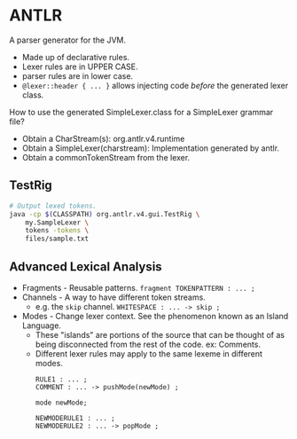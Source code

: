 # ANTLR

A parser generator for the JVM.

+ Made up of declarative rules.
+ Lexer rules are in UPPER CASE.
+ parser rules are in lower case.
+ `@lexer::header { ... }` allows injecting code _before_ the generated lexer
  class.

How to use the generated SimpleLexer.class for a SimpleLexer grammar file?
+ Obtain a CharStream(s): org.antlr.v4.runtime
+ Obtain a SimpleLexer(charstream): Implementation generated by antlr.
+ Obtain a commonTokenStream from the lexer.

## TestRig

```sh
# Output lexed tokens.
java -cp $(CLASSPATH) org.antlr.v4.gui.TestRig \
    my.SampleLexer \
    tokens -tokens \
    files/sample.txt
```

## Advanced Lexical Analysis

+ Fragments - Reusable patterns.
  `fragment TOKENPATTERN : ... ;`
+ Channels - A way to have different token streams.
  - e.g. the `skip` channel.
  `WHITESPACE : ... -> skip ;`
+ Modes - Change lexer context. See the phenomenon known as an Island Language.
  - These "islands" are portions of the source that can be thought of as being
    disconnected from the rest of the code. ex: Comments.
  - Different lexer rules may apply to the same lexeme in different modes.
    ```
    RULE1 : ... ;
    COMMENT : ... -> pushMode(newMode) ;

    mode newMode;

    NEWMODERULE1 : ... ;
    NEWMODERULE2 : ... -> popMode ;
    ```

